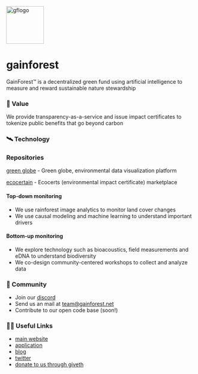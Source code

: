<img src="https://github.com/GainForest/.github/assets/1241240/498893b4-901d-410b-95c2-21fa9bb84805" alt="gflogo" width="100">

# gainforest

GainForest™ is a decentralized green fund using artificial intelligence to measure and reward sustainable nature stewardship

### 🦄 Value
We provide transparency-as-a-service and issue impact certificates to tokenize public benefits that go beyond carbon

### 🛰 Technology

### Repositories

[green globe](https://github.com/GainForest/green_globe) - Green globe, environmental data visualization platform

[ecocertain](https://github.com/gainforest/ecocertain) - Ecocerts (environmental impact certificate) marketplace 

#### Top-down monitoring
- We use rainforest image analytics to monitor land cover changes
- We use causal modeling and machine learning to understand important drivers

#### Bottom-up monitoring
- We explore technology such as bioacoustics, field measurements and eDNA to understand biodiversity
- We co-design community-centered workshops to collect and analyze data

### 🌈 Community

- Join our [discord](http://discord.gg/fscsqyyxVA)
- Send us an mail at team@gainforest.net
- Contribute to our open code base (soon!)

### 👩‍💻 Useful Links
- [main website](gainforest.earth)
- [application](https://gainforest.app/)
- [blog](https://gainforest.substack.com/)
- [twitter](https://x.com/gainforestnow)
- [donate to us through giveth](https://giveth.io/project/gainforest)

